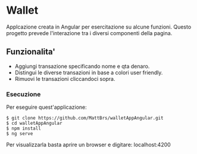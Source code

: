 # Wallet
Applcazione creata in Angular per esercitazione su alcune funzioni. Questo progetto prevede l'interazione tra i diversi componenti della pagina.

## Funzionalita'
* Aggiungi transazione specificando nome e qta denaro.
* Distingui le diverse transazioni in base a colori user friendly.
* Rimuovi le transazioni cliccandoci sopra.

### Esecuzione
Per eseguire quest'applicazione:
```
$ git clone https://github.com/MattBrs/walletAppAngular.git
$ cd walletAppAngular
$ npm install
$ ng serve
```
Per visualizzarla basta aprire un browser e digitare: localhost:4200

